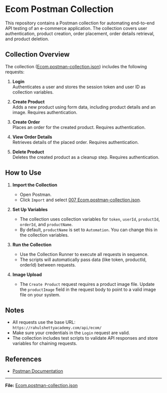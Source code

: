 # Ecom Postman Collection

This repository contains a Postman collection for automating end-to-end API testing of an e-commerce application. The collection covers user authentication, product creation, order placement, order details retrieval, and product deletion.

## Collection Overview

The collection ([Ecom.postman-collection.json](007%20Ecom.postman-collection.json)) includes the following requests:

1. **Login**  
   Authenticates a user and stores the session token and user ID as collection variables.

2. **Create Product**  
   Adds a new product using form data, including product details and an image. Requires authentication.

3. **Create Order**  
   Places an order for the created product. Requires authentication.

4. **View Order Details**  
   Retrieves details of the placed order. Requires authentication.

5. **Delete Product**  
   Deletes the created product as a cleanup step. Requires authentication.

## How to Use

1. **Import the Collection**
   - Open Postman.
   - Click `Import` and select [007 Ecom.postman-collection.json](007%20Ecom.postman-collection.json).

2. **Set Up Variables**
   - The collection uses collection variables for `token`, `userId`, `productId`, `orderId`, and `productName`.
   - By default, `productName` is set to `Automation`. You can change this in the collection variables.

3. **Run the Collection**
   - Use the Collection Runner to execute all requests in sequence.
   - The scripts will automatically pass data (like token, productId, orderId) between requests.

4. **Image Upload**
   - The `Create Product` request requires a product image file. Update the `productImage` field in the request body to point to a valid image file on your system.

## Notes

- All requests use the base URL: `https://rahulshettyacademy.com/api/ecom/`
- Make sure your credentials in the `Login` request are valid.
- The collection includes test scripts to validate API responses and store variables for chaining requests.

## References

- [Postman Documentation](https://learning.postman.com/docs/getting-started/introduction/)

---

**File:** [Ecom.postman-collection.json](Ecom.postman-collection.json)